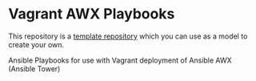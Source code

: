 # Vagrant AWX Playbooks

This repository is a [template repository](https://help.github.com/en/github/creating-cloning-and-archiving-repositories/creating-a-repository-from-a-template) which you can use as a model to create your own.

Ansible Playbooks for use with Vagrant deployment of Ansible AWX (Ansible Tower)

<!-- EOF -->
